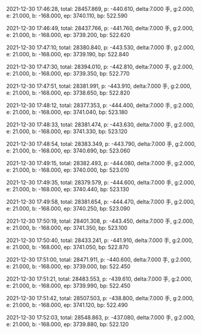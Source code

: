 2021-12-30 17:46:28, total: 28457.869, p: -440.610, delta:7.000 手, g:2.000, e: 21.000, b: -168.000, ep: 3740.110, bp: 522.590

2021-12-30 17:46:49, total: 28437.766, p: -441.760, delta:7.000 手, g:2.000, e: 21.000, b: -168.000, ep: 3739.200, bp: 522.620

2021-12-30 17:47:10, total: 28380.840, p: -443.530, delta:7.000 手, g:2.000, e: 21.000, b: -168.000, ep: 3739.190, bp: 522.840

2021-12-30 17:47:30, total: 28394.010, p: -442.810, delta:7.000 手, g:2.000, e: 21.000, b: -168.000, ep: 3739.350, bp: 522.770

2021-12-30 17:47:51, total: 28381.991, p: -443.910, delta:7.000 手, g:2.000, e: 21.000, b: -168.000, ep: 3738.650, bp: 522.820

2021-12-30 17:48:12, total: 28377.353, p: -444.400, delta:7.000 手, g:2.000, e: 21.000, b: -168.000, ep: 3741.040, bp: 523.180

2021-12-30 17:48:33, total: 28381.474, p: -443.630, delta:7.000 手, g:2.000, e: 21.000, b: -168.000, ep: 3741.330, bp: 523.120

2021-12-30 17:48:54, total: 28383.349, p: -443.790, delta:7.000 手, g:2.000, e: 21.000, b: -168.000, ep: 3740.690, bp: 523.060

2021-12-30 17:49:15, total: 28382.493, p: -444.080, delta:7.000 手, g:2.000, e: 21.000, b: -168.000, ep: 3740.000, bp: 523.010

2021-12-30 17:49:35, total: 28379.579, p: -444.600, delta:7.000 手, g:2.000, e: 21.000, b: -168.000, ep: 3740.440, bp: 523.130

2021-12-30 17:49:58, total: 28381.654, p: -444.470, delta:7.000 手, g:2.000, e: 21.000, b: -168.000, ep: 3740.250, bp: 523.090

2021-12-30 17:50:19, total: 28401.308, p: -443.450, delta:7.000 手, g:2.000, e: 21.000, b: -168.000, ep: 3741.350, bp: 523.100

2021-12-30 17:50:40, total: 28433.241, p: -441.910, delta:7.000 手, g:2.000, e: 21.000, b: -168.000, ep: 3741.050, bp: 522.870

2021-12-30 17:51:00, total: 28471.911, p: -440.600, delta:7.000 手, g:2.000, e: 21.000, b: -168.000, ep: 3739.000, bp: 522.450

2021-12-30 17:51:21, total: 28483.553, p: -439.610, delta:7.000 手, g:2.000, e: 21.000, b: -168.000, ep: 3739.990, bp: 522.450

2021-12-30 17:51:42, total: 28507.503, p: -438.800, delta:7.000 手, g:2.000, e: 21.000, b: -168.000, ep: 3741.120, bp: 522.490

2021-12-30 17:52:03, total: 28548.863, p: -437.080, delta:7.000 手, g:2.000, e: 21.000, b: -168.000, ep: 3739.880, bp: 522.120